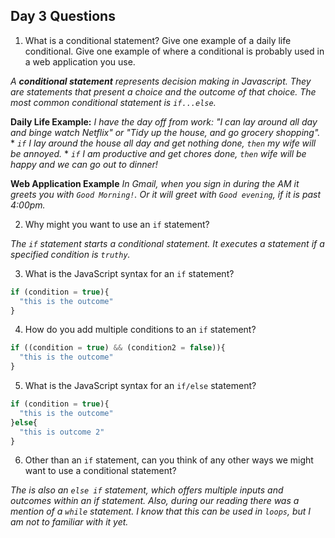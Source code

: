 ## Day 3 Questions

1. What is a conditional statement? Give one example of a daily life conditional. Give one example of where a conditional is probably used in a web application you use.

_A **conditional statement** represents decision making in Javascript. They are statements that present a choice and the outcome of that choice. The most common conditional statement is `if...else`._

**Daily Life Example:**
_I have the day off from work: "I can lay around all day and binge watch Netflix" or "Tidy up the house, and go grocery shopping"._
      * _`if` I lay around the house all day and get nothing done, `then` my wife will be annoyed._
      * _`if` I am productive and get chores done, `then` wife will be happy and we can go out to dinner!_

**Web Application Example**
_In Gmail, when you sign in during the AM it greets you with `Good Morning!`. Or it will greet with `Good evening`, if it is past 4:00pm._

2. Why might you want to use an `if` statement?

_The `if` statement starts a conditional statement. It executes a statement if a specified condition is `truthy`._

3. What is the JavaScript syntax for an `if` statement?

```javascript
if (condition = true){
  "this is the outcome"
}
```

4. How do you add multiple conditions to an `if` statement?

```javascript
if ((condition = true) && (condition2 = false)){
  "this is the outcome"
}
```

5. What is the JavaScript syntax for an `if/else` statement?

```javascript
if (condition = true){
  "this is the outcome"
}else{
  "this is outcome 2"
}
```

6. Other than an `if` statement, can you think of any other ways we might want to use a conditional statement?

_The is also an `else if` statement, which offers multiple inputs and outcomes within an if statement. Also, during our reading there was a mention of a `while` statement. I know that this can be used in `loops`, but I am not to familiar with it yet._
